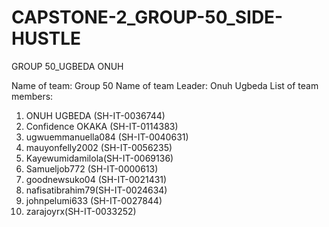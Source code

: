 # CAPSTONE-2_GROUP-50_SIDE-HUSTLE

GROUP 50_UGBEDA ONUH

Name of team: Group 50
Name of team Leader: Onuh Ugbeda
List of team members:
1. ONUH UGBEDA (SH-IT-0036744) 
2. Confidence OKAKA (SH-IT-0114383) 
3. ugwuemmanuella084 (SH-IT-0040631) 
4. mauyonfelly2002 (SH-IT-0056235) 
5. Kayewumidamilola(SH-IT-0069136) 
6. Samueljob772 (SH-IT-0000613)
7. goodnewsuko04 (SH-IT-0021431) 
8. nafisatibrahim79(SH-IT-0024634) 
9. johnpelumi633 (SH-IT-0027844) 
10. zarajoyrx(SH-IT-0033252) 

